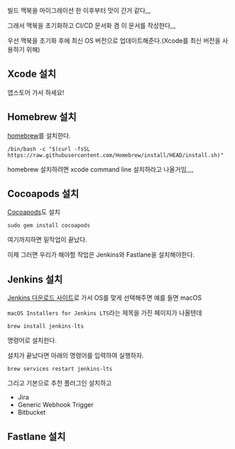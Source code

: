 빌드 맥북을 마이그레이션 한 이후부터 맛이 간거 같다,,,

그래서 맥북을 초기화하고 CI/CD 문서화 겸 이 문서를 작성한다,,,

우선 맥북을 초기화 후에 최신 OS 버전으로 업데이트해준다.(Xcode를 최신 버전을 사용하기 위해)
## Xcode 설치
앱스토어 가서 하세요!
## Homebrew 설치
[homebrew](https://brew.sh)를 설치한다.
```shell
/bin/bash -c "$(curl -fsSL https://raw.githubusercontent.com/Homebrew/install/HEAD/install.sh)"
```
homebrew 설치하려면 xcode command line 설치하라고 나올거임,,,,

## Cocoapods 설치
[Cocoapods](https://cocoapods.org)도 설치
```shell
sudo gem install cocoapods
```
여기까지하면 밑작업이 끝났다.

이제 그러면 우리가 해야할 작업은 Jenkins와 Fastlane을 설치해야한다.
## Jenkins 설치
[Jenkins 다운로드 사이트](https://www.jenkins.io/download/)로 가서 OS를 맞게 선택해주면 예를 들면 macOS 

`macOS Installers for Jenkins LTS`라는 제목을 가진 페이지가 나올텐데
```shell
brew install jenkins-lts
```
명령어로 설치한다.

설치가 끝났다면 아래의 명령어를 입력하여 실행하자.
```shell
brew services restart jenkins-lts
```

그리고 기본으로 추천 플러그인 설치하고
- Jira
- Generic Webhook Trigger
- Bitbucket
## Fastlane 설치
